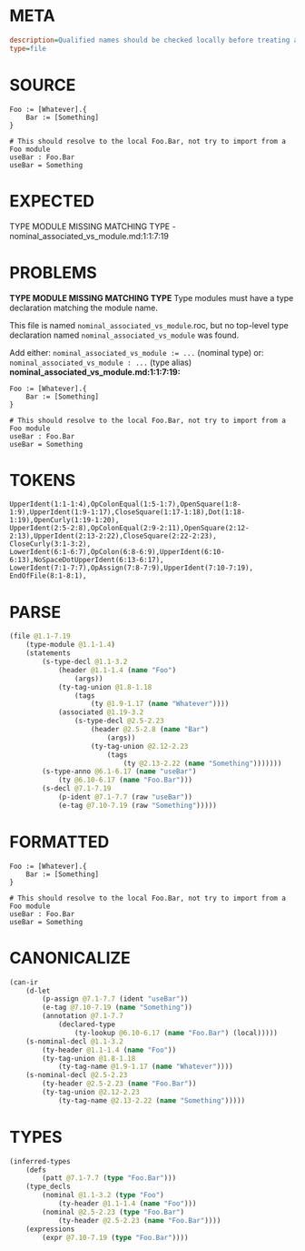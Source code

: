 # META
~~~ini
description=Qualified names should be checked locally before treating as module references
type=file
~~~
# SOURCE
~~~roc
Foo := [Whatever].{
    Bar := [Something]
}

# This should resolve to the local Foo.Bar, not try to import from a Foo module
useBar : Foo.Bar
useBar = Something
~~~
# EXPECTED
TYPE MODULE MISSING MATCHING TYPE - nominal_associated_vs_module.md:1:1:7:19
# PROBLEMS
**TYPE MODULE MISSING MATCHING TYPE**
Type modules must have a type declaration matching the module name.

This file is named `nominal_associated_vs_module`.roc, but no top-level type declaration named `nominal_associated_vs_module` was found.

Add either:
`nominal_associated_vs_module := ...` (nominal type)
or:
`nominal_associated_vs_module : ...` (type alias)
**nominal_associated_vs_module.md:1:1:7:19:**
```roc
Foo := [Whatever].{
    Bar := [Something]
}

# This should resolve to the local Foo.Bar, not try to import from a Foo module
useBar : Foo.Bar
useBar = Something
```


# TOKENS
~~~zig
UpperIdent(1:1-1:4),OpColonEqual(1:5-1:7),OpenSquare(1:8-1:9),UpperIdent(1:9-1:17),CloseSquare(1:17-1:18),Dot(1:18-1:19),OpenCurly(1:19-1:20),
UpperIdent(2:5-2:8),OpColonEqual(2:9-2:11),OpenSquare(2:12-2:13),UpperIdent(2:13-2:22),CloseSquare(2:22-2:23),
CloseCurly(3:1-3:2),
LowerIdent(6:1-6:7),OpColon(6:8-6:9),UpperIdent(6:10-6:13),NoSpaceDotUpperIdent(6:13-6:17),
LowerIdent(7:1-7:7),OpAssign(7:8-7:9),UpperIdent(7:10-7:19),
EndOfFile(8:1-8:1),
~~~
# PARSE
~~~clojure
(file @1.1-7.19
	(type-module @1.1-1.4)
	(statements
		(s-type-decl @1.1-3.2
			(header @1.1-1.4 (name "Foo")
				(args))
			(ty-tag-union @1.8-1.18
				(tags
					(ty @1.9-1.17 (name "Whatever"))))
			(associated @1.19-3.2
				(s-type-decl @2.5-2.23
					(header @2.5-2.8 (name "Bar")
						(args))
					(ty-tag-union @2.12-2.23
						(tags
							(ty @2.13-2.22 (name "Something")))))))
		(s-type-anno @6.1-6.17 (name "useBar")
			(ty @6.10-6.17 (name "Foo.Bar")))
		(s-decl @7.1-7.19
			(p-ident @7.1-7.7 (raw "useBar"))
			(e-tag @7.10-7.19 (raw "Something")))))
~~~
# FORMATTED
~~~roc
Foo := [Whatever].{
	Bar := [Something]
}

# This should resolve to the local Foo.Bar, not try to import from a Foo module
useBar : Foo.Bar
useBar = Something
~~~
# CANONICALIZE
~~~clojure
(can-ir
	(d-let
		(p-assign @7.1-7.7 (ident "useBar"))
		(e-tag @7.10-7.19 (name "Something"))
		(annotation @7.1-7.7
			(declared-type
				(ty-lookup @6.10-6.17 (name "Foo.Bar") (local)))))
	(s-nominal-decl @1.1-3.2
		(ty-header @1.1-1.4 (name "Foo"))
		(ty-tag-union @1.8-1.18
			(ty-tag-name @1.9-1.17 (name "Whatever"))))
	(s-nominal-decl @2.5-2.23
		(ty-header @2.5-2.23 (name "Foo.Bar"))
		(ty-tag-union @2.12-2.23
			(ty-tag-name @2.13-2.22 (name "Something")))))
~~~
# TYPES
~~~clojure
(inferred-types
	(defs
		(patt @7.1-7.7 (type "Foo.Bar")))
	(type_decls
		(nominal @1.1-3.2 (type "Foo")
			(ty-header @1.1-1.4 (name "Foo")))
		(nominal @2.5-2.23 (type "Foo.Bar")
			(ty-header @2.5-2.23 (name "Foo.Bar"))))
	(expressions
		(expr @7.10-7.19 (type "Foo.Bar"))))
~~~
